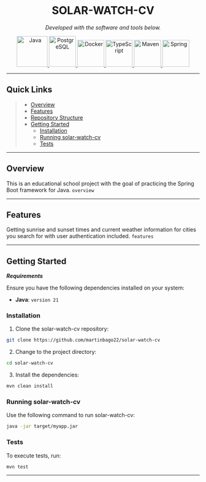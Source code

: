 <p align="center">
    <img />
</p>
<p align="center">
    <h1 align="center">SOLAR-WATCH-CV</h1>
</p>
<p align="center">
    <em>Developed with the software and tools below.</em>
</p>
<p align="center">
    <a href="https://www.java.com/en/"> 
        <img src="https://cdn.jsdelivr.net/gh/devicons/devicon@latest/icons/java/java-original.svg" height="80" width="80" alt="Java"> 
    </a>
    <a href="https://www.postgresql.org"> 
        <img src="https://cdn.jsdelivr.net/gh/devicons/devicon@latest/icons/postgresql/postgresql-original.svg" height="80" width="70" alt="PostgreSQL"> 
    </a>
    <a href="https://www.docker.com"> 
        <img src="https://cdn.jsdelivr.net/gh/devicons/devicon@latest/icons/docker/docker-original.svg" height="70" width="70" alt="Docker"> 
    </a>
    <a href="https://www.java.com/en/"> 
        <img src="https://cdn.jsdelivr.net/gh/devicons/devicon@latest/icons/typescript/typescript-original.svg" height="70" width="70" alt="TypeScript">
    </a>
    <a href="https://maven.apache.org"> 
        <img src="https://cdn.jsdelivr.net/gh/devicons/devicon@latest/icons/maven/maven-original.svg"height="70" width="70" alt="Maven" > 
    </a>
    <a href="https://spring.io/projects/spring-boot"> 
        <img src="https://cdn.jsdelivr.net/gh/devicons/devicon@latest/icons/spring/spring-original.svg" height="70" width="70" alt="Spring"> 
    </a>
</p>
<hr>

##  Quick Links

> - [ Overview](#-overview)
> - [ Features](#-features)
> - [ Repository Structure](#-repository-structure)
> - [ Getting Started](#-getting-started)
>   - [ Installation](#-installation)
>   - [ Running solar-watch-cv](#-running-solar-watch-cv)
>   - [ Tests](#-tests)

---

##  Overview

This is an educational school project with the goal of practicing the Spring Boot framework for Java.  `overview`

---

##  Features

Getting sunrise and sunset times and current weather information for cities you search for with user authentication included. `features`

---

##  Getting Started

***Requirements***

Ensure you have the following dependencies installed on your system:

* **Java**: `version 21`

###  Installation

1. Clone the solar-watch-cv repository:

```sh
git clone https://github.com/martinbago22/solar-watch-cv
```

2. Change to the project directory:

```sh
cd solar-watch-cv
```

3. Install the dependencies:

```sh
mvn clean install
```

###  Running solar-watch-cv

Use the following command to run solar-watch-cv:

```sh
java -jar target/myapp.jar
```

###  Tests

To execute tests, run:

```sh
mvn test
```

---
